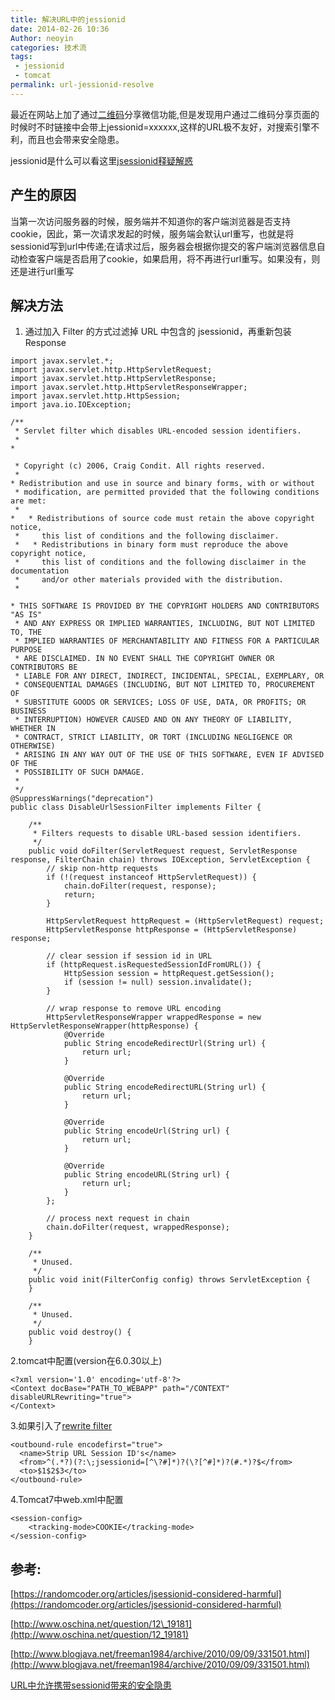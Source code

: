 ```yaml
---
title: 解决URL中的jessionid
date: 2014-02-26 10:36
Author: neoyin
categories: 技术流
tags:
 - jessionid
 - tomcat
permalink: url-jessionid-resolve
---
```



最近在网站上加了通过[二维码](http://www.floatinglife.cn/qrcode-generate)分享微信功能,但是发现用户通过二维码分享页面的时候时不时链接中会带上jessionid=xxxxxx,这样的URL极不友好，对搜索引擎不利，而且也会带来安全隐患。

jessionid是什么可以看这里[jsessionid释疑解惑](http://www.blogjava.net/zhaozhenlin1224/archive/2010/02/03/311807.html)

产生的原因
----------

当第一次访问服务器的时候，服务端并不知道你的客户端浏览器是否支持cookie，因此，第一次请求发起的时候，服务端会默认url重写，也就是将sessionid写到url中传递;在请求过后，服务器会根据你提交的客户端浏览器信息自动检查客户端是否启用了cookie，如果启用，将不再进行url重写。如果没有，则还是进行url重写

解决方法
--------

1.  通过加入 Filter 的方式过滤掉 URL 中包含的 jsessionid，再重新包装
    Response

<!--more-->

    import javax.servlet.*;
    import javax.servlet.http.HttpServletRequest;
    import javax.servlet.http.HttpServletResponse;
    import javax.servlet.http.HttpServletResponseWrapper;
    import javax.servlet.http.HttpSession;
    import java.io.IOException;
    
    /**
     * Servlet filter which disables URL-encoded session identifiers.
     * 
    * 
    
     * Copyright (c) 2006, Craig Condit. All rights reserved.
     *
    * Redistribution and use in source and binary forms, with or without
     * modification, are permitted provided that the following conditions are met:
     * 
    *   * Redistributions of source code must retain the above copyright notice,
     *     this list of conditions and the following disclaimer.
     *   * Redistributions in binary form must reproduce the above copyright notice,
     *     this list of conditions and the following disclaimer in the documentation
     *     and/or other materials provided with the distribution.
     * 
    
    * THIS SOFTWARE IS PROVIDED BY THE COPYRIGHT HOLDERS AND CONTRIBUTORS "AS IS"
     * AND ANY EXPRESS OR IMPLIED WARRANTIES, INCLUDING, BUT NOT LIMITED TO, THE
     * IMPLIED WARRANTIES OF MERCHANTABILITY AND FITNESS FOR A PARTICULAR PURPOSE
     * ARE DISCLAIMED. IN NO EVENT SHALL THE COPYRIGHT OWNER OR CONTRIBUTORS BE
     * LIABLE FOR ANY DIRECT, INDIRECT, INCIDENTAL, SPECIAL, EXEMPLARY, OR
     * CONSEQUENTIAL DAMAGES (INCLUDING, BUT NOT LIMITED TO, PROCUREMENT OF
     * SUBSTITUTE GOODS OR SERVICES; LOSS OF USE, DATA, OR PROFITS; OR BUSINESS
     * INTERRUPTION) HOWEVER CAUSED AND ON ANY THEORY OF LIABILITY, WHETHER IN
     * CONTRACT, STRICT LIABILITY, OR TORT (INCLUDING NEGLIGENCE OR OTHERWISE)
     * ARISING IN ANY WAY OUT OF THE USE OF THIS SOFTWARE, EVEN IF ADVISED OF THE
     * POSSIBILITY OF SUCH DAMAGE.
     * 
     */
    @SuppressWarnings("deprecation")
    public class DisableUrlSessionFilter implements Filter {
    
        /**
         * Filters requests to disable URL-based session identifiers.
         */
        public void doFilter(ServletRequest request, ServletResponse response, FilterChain chain) throws IOException, ServletException {
            // skip non-http requests
            if (!(request instanceof HttpServletRequest)) {
                chain.doFilter(request, response);
                return;
            }
    
            HttpServletRequest httpRequest = (HttpServletRequest) request;
            HttpServletResponse httpResponse = (HttpServletResponse) response;
    
            // clear session if session id in URL
            if (httpRequest.isRequestedSessionIdFromURL()) {
                HttpSession session = httpRequest.getSession();
                if (session != null) session.invalidate();
            }
    
            // wrap response to remove URL encoding
            HttpServletResponseWrapper wrappedResponse = new HttpServletResponseWrapper(httpResponse) {
                @Override
                public String encodeRedirectUrl(String url) {
                    return url;
                }
    
                @Override
                public String encodeRedirectURL(String url) {
                    return url;
                }
    
                @Override
                public String encodeUrl(String url) {
                    return url;
                }
    
                @Override
                public String encodeURL(String url) {
                    return url;
                }
            };
    
            // process next request in chain
            chain.doFilter(request, wrappedResponse);
        }
    
        /**
         * Unused.
         */
        public void init(FilterConfig config) throws ServletException {
        }
    
        /**
         * Unused.
         */
        public void destroy() {
        }

2.tomcat中配置(version在6.0.30以上)

    <?xml version='1.0' encoding='utf-8'?>
    <Context docBase="PATH_TO_WEBAPP" path="/CONTEXT" disableURLRewriting="true">
    </Context>

3.如果引入了[rewrite
filter](http://urlrewritefilter.googlecode.com/svn/trunk/src/doc/manual/3.2/guide.html)

    <outbound-rule encodefirst="true">
      <name>Strip URL Session ID's</name>
      <from>^(.*?)(?:\;jsessionid=[^\?#]*)?(\?[^#]*)?(#.*)?$</from>
      <to>$1$2$3</to>
    </outbound-rule>

4.Tomcat7中web.xml中配置

    <session-config>
        <tracking-mode>COOKIE</tracking-mode>
    </session-config>

参考:
-----

[https://randomcoder.org/articles/jsessionid-considered-harmful](https://randomcoder.org/articles/jsessionid-considered-harmful)

[http://www.oschina.net/question/12\_19181](http://www.oschina.net/question/12_19181)

[http://www.blogjava.net/freeman1984/archive/2010/09/09/331501.html](http://www.blogjava.net/freeman1984/archive/2010/09/09/331501.html)

[URL中允许携带sessionid带来的安全隐患](http://www.cnblogs.com/BearsTaR/archive/2010/08/24/URL_SESSION_ID_LEEK.html)
